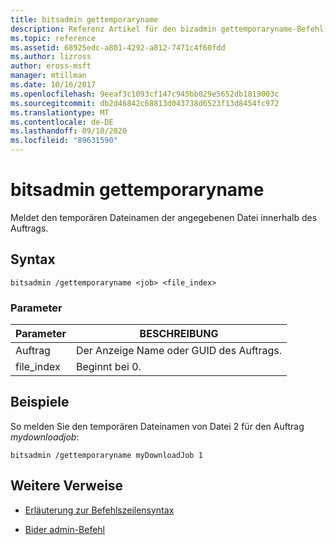 ```yaml
---
title: bitsadmin gettemporaryname
description: Referenz Artikel für den bizadmin gettemporaryname-Befehl, der den temporären Dateinamen der angegebenen Datei innerhalb des Auftrags meldet.
ms.topic: reference
ms.assetid: 68925edc-a801-4292-a812-7471c4f60fdd
ms.author: lizross
author: eross-msft
manager: mtillman
ms.date: 10/16/2017
ms.openlocfilehash: 9eeaf3c1093cf147c945bb029e5652db1819003c
ms.sourcegitcommit: db2d46842c68813d043738d6523f13d8454fc972
ms.translationtype: MT
ms.contentlocale: de-DE
ms.lasthandoff: 09/10/2020
ms.locfileid: "89631590"
---
```

# <a name="bitsadmin-gettemporaryname"></a>bitsadmin gettemporaryname

Meldet den temporären Dateinamen der angegebenen Datei innerhalb des Auftrags.

## <a name="syntax"></a>Syntax

```
bitsadmin /gettemporaryname <job> <file_index>
```

### <a name="parameters"></a>Parameter

| Parameter | BESCHREIBUNG |
| -------------- | -------------- |
| Auftrag | Der Anzeige Name oder GUID des Auftrags. |
| file_index | Beginnt bei 0. |

## <a name="examples"></a>Beispiele

So melden Sie den temporären Dateinamen von Datei 2 für den Auftrag *mydownloadjob*:

```
bitsadmin /gettemporaryname myDownloadJob 1
```

## <a name="additional-references"></a>Weitere Verweise

- [Erläuterung zur Befehlszeilensyntax](command-line-syntax-key.md)

- [Bider admin-Befehl](bitsadmin.md)
